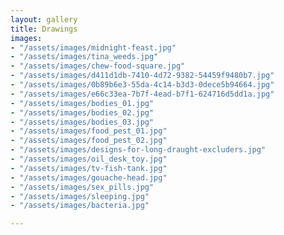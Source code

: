```yaml
---
layout: gallery
title: Drawings
images:
- "/assets/images/midnight-feast.jpg"
- "/assets/images/tina_weeds.jpg"
- "/assets/images/chew-food-square.jpg"
- "/assets/images/d411d1db-7410-4d72-9382-54459f9480b7.jpg"
- "/assets/images/0b89b6e3-55da-4c14-b3d3-0dece5b94664.jpg"
- "/assets/images/e66c33ea-7b7f-4ead-b7f1-624716d5dd1a.jpg"
- "/assets/images/bodies_01.jpg"
- "/assets/images/bodies_02.jpg"
- "/assets/images/bodies_03.jpg"
- "/assets/images/food_pest_01.jpg"
- "/assets/images/food_pest_02.jpg"
- "/assets/images/designs-for-long-draught-excluders.jpg"
- "/assets/images/oil_desk_toy.jpg"
- "/assets/images/tv-fish-tank.jpg"
- "/assets/images/gouache-head.jpg"
- "/assets/images/sex_pills.jpg"
- "/assets/images/sleeping.jpg"
- "/assets/images/bacteria.jpg"

---
```

